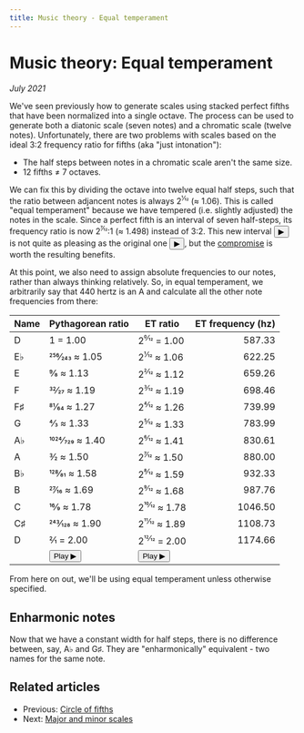 ```yaml
---
title: Music theory - Equal temperament
---
```

<script src="Sound.js"></script>

# Music theory: Equal temperament

*July 2021*

<script>var d = 587.3295;</script>

We've seen previously how to generate scales using stacked perfect fifths that have been normalized into a single octave. The process can be used to generate both a diatonic scale (seven notes) and a chromatic scale (twelve notes). Unfortunately, there are two problems with scales based on the ideal 3:2 frequency ratio for fifths (aka "just intonation"):

* The half steps between notes in a chromatic scale aren't the same size.
* 12 fifths &ne; 7 octaves.

We can fix this by dividing the octave into twelve equal half steps, such that the ratio between adjancent notes is always 2<sup>1&frasl;12</sup> (&approx; 1.06). This is called "equal temperament" because we have tempered (i.e. slightly adjusted) the notes in the scale. Since a perfect fifth is an interval of seven half-steps, its frequency ratio is now 2<sup>7&frasl;12</sup>:1 (&approx; 1.498) instead of 3:2. This new interval <button onclick="playRatios([1, 2 ** (7/12)], 440)">&#9654;</button> is not quite as pleasing as the original one <button onclick="playRatios([1, 3/2], 440)">&#9654;</button>, but the [compromise](https://youtu.be/6NlI4No3s0M?t=28) is worth the resulting benefits.

At this point, we also need to assign absolute frequencies to our notes, rather than always thinking relatively. So, in equal temperament, we arbitrarily say that 440 hertz is an A and calculate all the other note frequencies from there:

| Name     | Pythagorean ratio            | ET ratio                              | ET frequency (hz) |
| -------- | ---------------------------- | ------------------------------------- | ----------------: |
| D        | 1 = 1.00                     | 2<sup>0&frasl;12</sup> = 1.00         | 587.33		      |
| E&flat;  | 256&frasl;243 &approx; 1.05  | 2<sup>1&frasl;12</sup> &approx; 1.06  | 622.25		      |
| E        | 9&frasl;8 &approx; 1.13      | 2<sup>2&frasl;12</sup> &approx; 1.12  | 659.26		      |
| F        | 32&frasl;27 &approx; 1.19    | 2<sup>3&frasl;12</sup> &approx; 1.19  | 698.46		      |
| F&sharp; | 81&frasl;64 &approx; 1.27    | 2<sup>4&frasl;12</sup> &approx; 1.26  | 739.99		      |
| G        | 4&frasl;3 &approx; 1.33      | 2<sup>5&frasl;12</sup> &approx; 1.33  | 783.99		      |
| A&flat;  | 1024&frasl;729 &approx; 1.40 | 2<sup>6&frasl;12</sup> &approx; 1.41  | 830.61		      |
| A        | 3&frasl;2 &approx; 1.50      | 2<sup>7&frasl;12</sup> &approx; 1.50  | 880.00    	      |
| B&flat;  | 128&frasl;81 &approx; 1.58   | 2<sup>8&frasl;12</sup> &approx; 1.59  | 932.33		      |
| B        | 27&frasl;16 &approx; 1.69    | 2<sup>9&frasl;12</sup> &approx; 1.68  | 987.76		      |
| C        | 16&frasl;9 &approx; 1.78     | 2<sup>10&frasl;12</sup> &approx; 1.78 | 1046.50		      |
| C&sharp; | 243&frasl;128 &approx; 1.90  | 2<sup>11&frasl;12</sup> &approx; 1.89 | 1108.73		      |
| D        | 2&frasl;1 = 2.00             | 2<sup>12&frasl;12</sup> = 2.00        | 1174.66		      |
|          | <button onclick="playRatios([1, 256/243, 9/8, 32/27, 81/64, 4/3, 1024/729, 3/2, 128/81, 27/16, 16/9, 243/128, 2], d)">Play &#9654;</button> | <button onclick="playRatios([2**(0/12), 2**(1/12), 2**(2/12), 2**(3/12), 2**(4/12), 2**(5/12), 2**(6/12), 2**(7/12), 2**(8/12), 2**(9/12), 2**(10/12), 2**(11/12), 2**(12/12)], d)">Play &#9654;</button>

From here on out, we'll be using equal temperament unless otherwise specified.

## Enharmonic notes

Now that we have a constant width for half steps, there is no difference between, say, A&flat; and G&sharp;. They are "enharmonically" equivalent - two names for the same note.

## Related articles

* Previous: [Circle of fifths](04-CircleOfFifths.html)
* Next: [Major and minor scales](06-MajorMinorScales.html)
